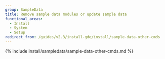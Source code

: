 ```yaml
---
group: SampleData
title: Remove sample data modules or update sample data
functional_areas:
  - Install
  - System
  - Setup
redirect_from: /guides/v2.3/install-gde/install/sample-data-other-cmds.html
---
```


{% include install/sampledata/sample-data-other-cmds.md %}

